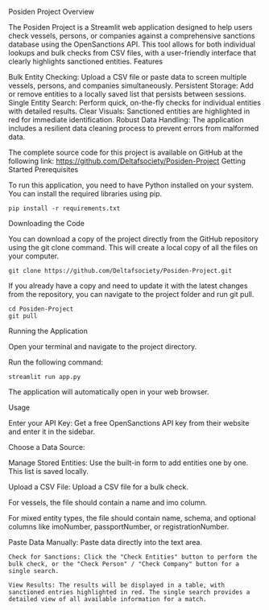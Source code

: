 Posiden Project
Overview

The Posiden Project is a Streamlit web application designed to help users check vessels, persons, or companies against a comprehensive sanctions database using the OpenSanctions API. This tool allows for both individual lookups and bulk checks from CSV files, with a user-friendly interface that clearly highlights sanctioned entities.
Features

Bulk Entity Checking: Upload a CSV file or paste data to screen multiple vessels, persons, and companies simultaneously.
Persistent Storage: Add or remove entities to a locally saved list that persists between sessions.
Single Entity Search: Perform quick, on-the-fly checks for individual entities with detailed results.
Clear Visuals: Sanctioned entities are highlighted in red for immediate identification.
Robust Data Handling: The application includes a resilient data cleaning process to prevent errors from malformed data.

The complete source code for this project is available on GitHub at the following link:
                https://github.com/Deltafsociety/Posiden-Project
Getting Started
Prerequisites

To run this application, you need to have Python installed on your system. You can install the required libraries using pip.

    pip install -r requirements.txt

Downloading the Code

You can download a copy of the project directly from the GitHub repository using the git clone command. This will create a local copy of all the files on your computer.

    git clone https://github.com/Deltafsociety/Posiden-Project.git

If you already have a copy and need to update it with the latest changes from the repository, you can navigate to the project folder and run git pull.

    cd Posiden-Project
    git pull

Running the Application

Open your terminal and navigate to the project directory.

Run the following command:

    streamlit run app.py

The application will automatically open in your web browser.

Usage

Enter your API Key: Get a free OpenSanctions API key from their website and enter it in the sidebar.

Choose a Data Source:

  Manage Stored Entities: Use the built-in form to add entities one by one. This list is saved locally.

  Upload a CSV File: Upload a CSV file for a bulk check.

  For vessels, the file should contain a name and imo column.

  For mixed entity types, the file should contain name, schema, and optional columns like imoNumber, passportNumber, or registrationNumber.

  Paste Data Manually: Paste data directly into the text area.

    Check for Sanctions: Click the "Check Entities" button to perform the bulk check, or the "Check Person" / "Check Company" button for a single search.

    View Results: The results will be displayed in a table, with sanctioned entries highlighted in red. The single search provides a detailed view of all available information for a match.
